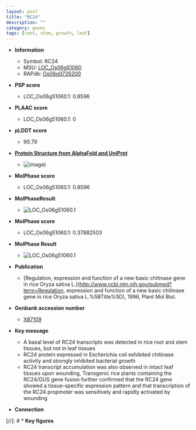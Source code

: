 ```yaml
---
layout: post
title: "RC24"
description: ""
category: genes
tags: [root, stem, growth, leaf]
---
```


* **Information**  
    + Symbol: RC24  
    + MSU: [LOC_Os06g51060](http://rice.plantbiology.msu.edu/cgi-bin/ORF_infopage.cgi?orf=LOC_Os06g51060)  
    + RAPdb: [Os06g0726200](http://rapdb.dna.affrc.go.jp/viewer/gbrowse_details/irgsp1?name=Os06g0726200)  

* **PSP score**  
    + LOC_Os06g51060.1: 0.8596 

* **PLAAC score**  
    + LOC_Os06g51060.1: 0 

* **pLDDT score**
    + 90.79

* **[Protein Structure from AlphaFold and UniProt](https://www.uniprot.org/uniprotkb/Q42993/entry#structure)**
    + ![image](https://ricepsp.github.io/images/Q4/AF-Q42993-F1.png))

* **MolPhase score**
    + LOC_Os06g51060.1: 0.8596

* **MolPhaseResult**
    + ![LOC_Os06g51060.1](https://ricepsp.github.io/pictures/LOC_Os06g/LOC_Os06g51060.1.png)

* **MolPhase score**
    + LOC_Os06g51060.1: 0.37882503

* **MolPhase Result**
    + ![LOC_Os06g51060.1](https://304243504.github.io/Pictures/LOC_Os06g/LOC_Os06g51060.1.png)

* **Publication**  
    + [Regulation, expression and function of a new basic chitinase gene in rice Oryza sativa L.](http://www.ncbi.nlm.nih.gov/pubmed?term=Regulation, expression and function of a new basic chitinase gene in rice Oryza sativa L.%5BTitle%5D), 1996, Plant Mol Biol.

* **Genbank accession number**  
    + [X87109](http://www.ncbi.nlm.nih.gov/nuccore/X87109)

* **Key message**  
    + A basal level of RC24 transcripts was detected in rice root and stem tissues, but not in leaf tissues
    + RC24 protein expressed in Escherichia coli exhibited chitinase activity and strongly inhibited bacterial growth
    + RC24 transcript accumulation was also observed in intact leaf tissues upon wounding, Transgenic rice plants containing the RC24/GUS gene fusion further confirmed that the RC24 gene showed a tissue-specific expression pattern and that transcription of the RC24 propmoter was sensitively and rapidly activated by wounding

* **Connection**  

[//]: # * **Key figures**  


